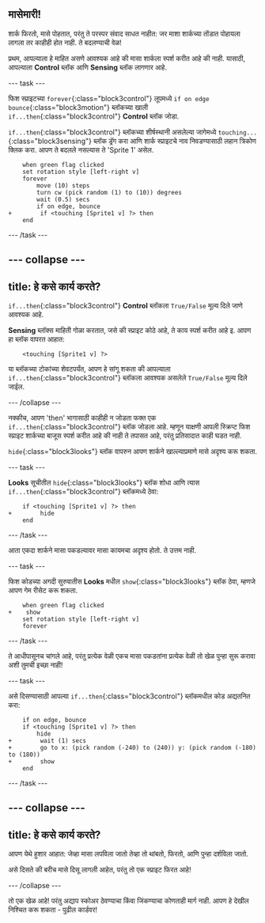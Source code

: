 ## मासेमारी!

शार्क फिरतो, मासे पोहतात, परंतु ते परस्पर संवाद साधत नाहीत: जर माशा शार्कच्या तोंडात पोहायला लागला तर काहीही होत नाही. ते बदलण्याची वेळ!

प्रथम, आपल्याला हे माहित असणे आवश्यक आहे की मासा शार्कला स्पर्श करीत आहे की नाही. यासाठी, आपल्याला **Control** ब्लॉक आणि **Sensing** ब्लॉक लागणार आहे.

\--- task \---

फिश स्प्राइटच्या `forever`{:class="block3control"} लूपमध्ये `if on edge bounce`{:class="block3motion"} ब्लॉकच्या खाली `if...then`{:class="block3control"} **Control** ब्लॉक जोडा.

`if...then`{:class="block3control"} ब्लॉकच्या शीर्षस्थानी असलेल्या जागेमध्ये `touching...`{:class="block3sensing"} ब्लॉक ड्रॅग करा आणि शार्क स्प्राइटचे नाव निवडण्यासाठी लहान त्रिकोण क्लिक करा. आपण ते बदलले नसल्यास ते 'Sprite 1' असेल.

```blocks3
    when green flag clicked
    set rotation style [left-right v]
    forever 
        move (10) steps
        turn cw (pick random (1) to (10)) degrees
        wait (0.5) secs
        if on edge, bounce
+        if <touching [Sprite1 v] ?> then
    end
```

\--- /task \---

## \--- collapse \---

## title: हे कसे कार्य करते?

`if...then`{:class="block3control"} **Control** ब्लॉकला `True/False` मूल्य दिले जाणे आवश्यक आहे.

**Sensing** ब्लॉक्स माहिती गोळा करतात, जसे की स्प्राइट कोठे आहे, ते काय स्पर्श करीत आहे इ. आपण हा ब्लॉक वापरत आहात:

```blocks3
    <touching [Sprite1 v] ?>
```

या ब्लॉकच्या टोकांच्या शेवटपर्यंत, आपण हे सांगू शकता की आपल्याला `if...then`{:class="block3control"} ब्लॉकला आवश्यक असलेले `True/False` मूल्य दिले जाईल.

\--- /collapse \---

नक्कीच, आपण 'then' भागासाठी काहीही न जोडता फक्त एक `if...then`{:class="block3control"} ब्लॉक जोडला आहे. म्हणून याक्षणी आपली स्क्रिप्ट फिश स्प्राइट शार्कच्या बाजूस स्पर्श करीत आहे की नाही ते तपासत आहे, परंतु प्रतिसादात काही घडत नाही.

`hide`{:class="block3looks"} ब्लॉक वापरुन आपण शार्कने खाल्ल्याप्रमाणे मासे अदृश्य करू शकता.

\--- task \---

**Looks** सूचीतील `hide`{:class="block3looks"} ब्लॉक शोधा आणि त्यास `if...then`{:class="block3control"} ब्लॉकमध्ये ठेवा:

```blocks3
    if <touching [Sprite1 v] ?> then
+        hide
    end
```

\--- /task \---

आता एकदा शार्कने मासा पकडल्यावर मासा कायमचा अदृश्य होतो. ते उत्तम नाही.

\--- task \---

फिश कोडच्या अगदी सुरुवातीस **Looks** मधील `show`{:class="block3looks"} ब्लॉक ठेवा, म्हणजे आपण गेम रीसेट करू शकता.

```blocks3
    when green flag clicked
+    show
    set rotation style [left-right v]
    forever
```

\--- /task \---

ते आधीपासूनच चांगले आहे, परंतु प्रत्येक वेळी एकच मासा पकडतांना प्रत्येक वेळी तो खेळ पुन्हा सुरू करावा अशी तुमची इच्छा नाही!

\--- task \---

असे दिसण्यासाठी आपल्या `if...then`{:class="block3control"} ब्लॉकमधील कोड अद्यतनित करा:

```blocks3
    if on edge, bounce
    if <touching [Sprite1 v] ?> then
        hide
+        wait (1) secs
+        go to x: (pick random (-240) to (240)) y: (pick random (-180) to (180))
+        show
    end
```

\--- /task \---

## \--- collapse \---

## title: हे कसे कार्य करते?

आपण येथे हुशार आहात: जेव्हा मासा लपविला जातो तेव्हा तो थांबतो, फिरतो, आणि पुन्हा दर्शविला जातो.

असे दिसते की बरीच मासे दिसू लागली आहेत, परंतु तो एक स्प्राइट फिरत आहे!

\--- /collapse \---

तो एक खेळ आहे! परंतु अद्याप स्कोअर ठेवण्याचा किंवा जिंकण्याचा कोणताही मार्ग नाही. आपण हे देखील निश्चित करू शकता - पुढील कार्डवर!